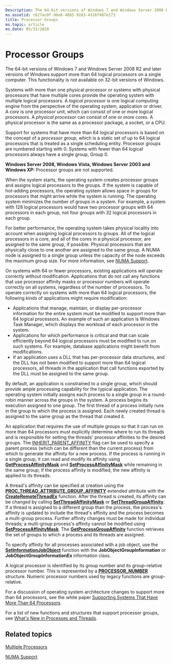 ```yaml
---
Description: The 64-bit versions of Windows 7 and Windows Server 2008 R2 and later versions of Windows support more than 64 logical processors on a single computer. This functionality is not available on 32-bit versions of Windows.
ms.assetid: c627ac0f-96e8-48b5-9103-4316f487e173
title: Processor Groups
ms.topic: article
ms.date: 05/31/2018
---
```


# Processor Groups

The 64-bit versions of Windows 7 and Windows Server 2008 R2 and later versions of Windows support more than 64 logical processors on a single computer. This functionality is not available on 32-bit versions of Windows.

Systems with more than one physical processor or systems with physical processors that have multiple cores provide the operating system with multiple logical processors. A *logical processor* is one logical computing engine from the perspective of the operating system, application or driver. A *core* is one processor unit, which can consist of one or more logical processors. A *physical processor* can consist of one or more cores. A physical processor is the same as a processor package, a socket, or a CPU.

Support for systems that have more than 64 logical processors is based on the concept of a *processor group*, which is a static set of up to 64 logical processors that is treated as a single scheduling entity. Processor groups are numbered starting with 0. Systems with fewer than 64 logical processors always have a single group, Group 0.

**Windows Server 2008, Windows Vista, Windows Server 2003 and Windows XP:** Processor groups are not supported.

When the system starts, the operating system creates processor groups and assigns logical processors to the groups. If the system is capable of hot-adding processors, the operating system allows space in groups for processors that might arrive while the system is running. The operating system minimizes the number of groups in a system. For example, a system with 128 logical processors would have two processor groups with 64 processors in each group, not four groups with 32 logical processors in each group.

For better performance, the operating system takes physical locality into account when assigning logical processors to groups. All of the logical processors in a core, and all of the cores in a physical processor, are assigned to the same group, if possible. Physical processors that are physically close to one another are assigned to the same group. A NUMA node is assigned to a single group unless the capacity of the node exceeds the maximum group size. For more information, see [NUMA Support](numa-support.md).

On systems with 64 or fewer processors, existing applications will operate correctly without modification. Applications that do not call any functions that use processor affinity masks or processor numbers will operate correctly on all systems, regardless of the number of processors. To operate correctly on systems with more than 64 logical processors, the following kinds of applications might require modification:

-   Applications that manage, maintain, or display per-processor information for the entire system must be modified to support more than 64 logical processors. An example of such an application is Windows Task Manager, which displays the workload of each processor in the system.
-   Applications for which performance is critical and that can scale efficiently beyond 64 logical processors must be modified to run on such systems. For example, database applications might benefit from modifications.
-   If an application uses a DLL that has per-processor data structures, and the DLL has not been modified to support more than 64 logical processors, all threads in the application that call functions exported by the DLL must be assigned to the same group.

By default, an application is constrained to a single group, which should provide ample processing capability for the typical application. The operating system initially assigns each process to a single group in a round-robin manner across the groups in the system. A process begins its execution assigned to one group. The first thread of a process initially runs in the group to which the process is assigned. Each newly created thread is assigned to the same group as the thread that created it.

An application that requires the use of multiple groups so that it can run on more than 64 processors must explicitly determine where to run its threads and is responsible for setting the threads' processor affinities to the desired groups. The [INHERIT\_PARENT\_AFFINITY](process-creation-flags.md) flag can be used to specify a parent process (which can be different than the current process) from which to generate the affinity for a new process. If the process is running in a single group, it can read and modify its affinity using [**GetProcessAffinityMask**](/windows/desktop/api/WinBase/nf-winbase-getprocessaffinitymask) and [**SetProcessAffinityMask**](/windows/desktop/api/WinBase/nf-winbase-setprocessaffinitymask) while remaining in the same group; if the process affinity is modified, the new affinity is applied to its threads.

A thread's affinity can be specified at creation using the [**PROC\_THREAD\_ATTRIBUTE\_GROUP\_AFFINITY**](https://msdn.microsoft.com/library/ms686880(v=VS.85).aspx) extended attribute with the [**CreateRemoteThreadEx**](https://msdn.microsoft.com/library/Dd405484(v=VS.85).aspx) function. After the thread is created, its affinity can be changed by calling [**SetThreadAffinityMask**](/windows/desktop/api/WinBase/nf-winbase-setthreadaffinitymask) or [**SetThreadGroupAffinity**](https://msdn.microsoft.com/library/Dd405516(v=VS.85).aspx). If a thread is assigned to a different group than the process, the process's affinity is updated to include the thread's affinity and the process becomes a multi-group process. Further affinity changes must be made for individual threads; a multi-group process's affinity cannot be modified using [**SetProcessAffinityMask**](/windows/desktop/api/WinBase/nf-winbase-setprocessaffinitymask). The [**GetProcessGroupAffinity**](https://msdn.microsoft.com/library/Dd405496(v=VS.85).aspx) function retrieves the set of groups to which a process and its threads are assigned.

To specify affinity for all processes associated with a job object, use the [**SetInformationJobObject**](https://msdn.microsoft.com/library/ms686216(v=VS.85).aspx) function with the **JobObjectGroupInformation** or **JobObjectGroupInformationEx** information class.

A logical processor is identified by its group number and its group-relative processor number. This is represented by a [**PROCESSOR\_NUMBER**](/windows/desktop/api/WinNT/ns-winnt-processor_number) structure. Numeric processor numbers used by legacy functions are group-relative.

For a discussion of operating system architecture changes to support more than 64 processors, see the white paper [Supporting Systems That Have More Than 64 Processors](https://www.microsoft.com/whdc/system/Sysinternals/MoreThan64proc.mspx).

For a list of new functions and structures that support processor groups, see [What's New in Processes and Threads](what-s-new-in-processes-and-threads.md).

## Related topics

<dl> <dt>

[Multiple Processors](multiple-processors.md)
</dt> <dt>

[NUMA Support](numa-support.md)
</dt> </dl>

 

 



